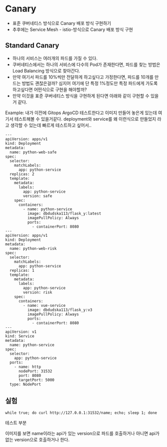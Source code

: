 # Canary 
- 표준 쿠버네티스 방식으로 Canary 배포 방식 구현하기 
- 추후에는 Service Mesh - istio-방식으로 Canary 배포 방식 구현

## Standard Canary
- 하나의 서비스는 여러개의 파드를 가질 수 있다. 
- 쿠버네티스에서는 하나의 서비스에 다수의 Pod가 존재한다면, 파드를 찾는 방법은 Load Balancing 방식으로 찾아간다. 
- 만약 여기서 파드를 10%씩만 전달하게 하고싶다고 가정한다면, 파드를 10개를 만드는 방법도 괜찮은걸까? 심지어 여기에 단 특정 1%정도만 특정 파드에게 가도록 하고싶다면 어떤식으로 구현을 해야할까? 
- 만약 이것을 표준 쿠버네티스 방식을 구현하게 된다면 아래와 같이 구현할 수 있을거 같다. 

Example: 내가 이전에 Gitops ArgoCD 테스트한다고 이미지 만들어 놓은게 있는데 여기서 테스트해볼 수 있을거같다.
deployment와 service를 왜 이런식으로 만들었지 라고 생각할 수 있는데 빠르게 테스트하고 싶어서..

```
---
apiVersion: apps/v1
kind: Deployment
metadata:
  name: python-web-safe
spec:
  selector:
    matchLabels:
      app: python-service
  replicas: 2
  template:
    metadata:
      labels:
        app: python-service
        version: safe
    spec:
      containers:
        - name: python-service
          image: dbdudska113/flask_y:latest
          imagePullPolicy: Always
          ports:
            - containerPort: 8080
---
apiVersion: apps/v1
kind: Deployment
metadata:
  name: python-web-risk
spec:
  selector:
    matchLabels:
      app: python-service
  replicas: 1
  template:
    metadata:
      labels:
        app: python-service
        version: risk
    spec:
      containers:
        - name: vue-service
          image: dbdudska113/flask_y:v3
          imagePullPolicy: Always
          ports:
            - containerPort: 8080
---
apiVersion: v1
kind: Service
metadata:
  name: python-service
spec:
  selector:
    app: python-service
  ports:
    - name: http
      nodePort: 31532
      port: 8080
      targetPort: 5000
  type: NodePort
```
## 실험 

```
while true; do curl http://127.0.0.1:31532/name; echo; sleep 1; done
```
테스트 부분



이미지를 보면 name이라는 api가 있는 version으로 파드를 호출하거나 아니면 api가 없는 version으로 호출하거나 한다.
